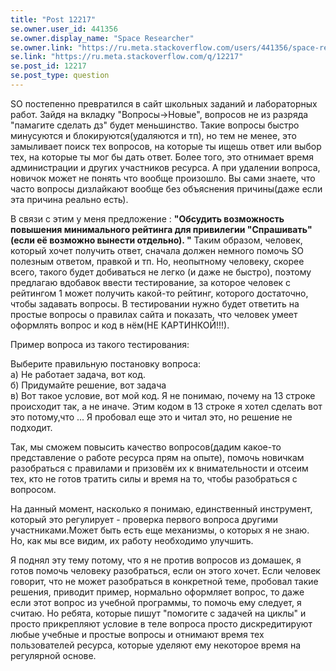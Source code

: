 ```yaml
---
title: "Post 12217"
se.owner.user_id: 441356
se.owner.display_name: "Space Researcher"
se.owner.link: "https://ru.meta.stackoverflow.com/users/441356/space-researcher"
se.link: "https://ru.meta.stackoverflow.com/q/12217"
se.post_id: 12217
se.post_type: question
---
```

<p>SO постепенно превратился в сайт школьных заданий и лабораторных работ. Зайдя на вкладку &quot;Вопросы-&gt;Новые&quot;, вопросов не из разряда &quot;памагите сделать дз&quot; будет меньшинство. Такие вопросы быстро минусуются и блокируются(удаляются и тп), но тем не менее, это замыливает поиск тех вопросов, на которые ты ищешь ответ или выбор тех, на которые ты мог бы дать ответ. Более того, это отнимает время администрации и других участников ресурса. А при удалении вопроса, новичок может не понять что вообще произошло. Вы сами знаете, что часто вопросы дизлайкают вообще без объяснения причины(даже если эта причина реально есть).</p>
<p>В связи с этим у меня предложение : <strong>&quot;Обсудить возможность повышения минимального рейтинга для привилегии &quot;Спрашивать&quot;(если её возможно вынести отдельно). &quot;</strong> Таким образом, человек, который хочет получить ответ, сначала должен немного помочь SO полезным ответом, правкой и тп. Но, неопытному человеку, скорее всего, такого будет добиваться не легко (и даже не быстро), поэтому предлагаю вдобавок ввести тестирование, за которое человек с рейтингом 1 может получить какой-то рейтинг, которого достаточно, чтобы задавать вопросы. В тестировании нужно будет ответить на простые вопросы о правилах сайта и показать, что человек умеет оформлять вопрос и код в нём(НЕ КАРТИНКОЙ!!!).</p>
<p>Пример вопроса из такого тестирования:</p>
<p>Выберите правильную постановку вопроса:<br />
а) Не работает задача, вот код.<br />
б) Придумайте решение, вот задача<br />
в) Вот такое условие, вот мой код. Я не понимаю, почему на 13 строке происходит так, а не иначе. Этим кодом в 13 строке я хотел сделать вот это потому,что ... Я пробовал еще это и читал это, но решение не подходит.</p>
<p>Так, мы сможем повысить качество вопросов(дадим какое-то представление о работе ресурса прям на опыте), помочь новичкам разобраться с правилами и призовём их к внимательности и отсеим тех, кто не готов тратить силы и время на то, чтобы разобраться с вопросом.</p>
<p>На данный момент, насколько я понимаю, единственный инструмент, который это регулирует - проверка первого вопроса другими участниками.Может быть есть еще механизмы, о которых я не знаю. Но, как мы все видим, их работу необходимо улучшить.</p>
<p>Я поднял эту тему потому, что я не против вопросов из домашек, я готов помочь человеку разобраться, если он этого хочет. Если человек говорит, что не может разобраться в конкретной теме, пробовал такие решения, приводит пример, нормально оформляет вопрос, то даже если этот вопрос из учебной программы, то помочь ему следует, я считаю. Но ребята, которые пишут &quot;помогите с задачей на циклы&quot; и просто прикрепляют условие в теле вопроса просто дискредитируют любые учебные и простые вопросы и отнимают время тех пользователей ресурса, которые уделяют ему некоторое время на регулярной основе.</p>
